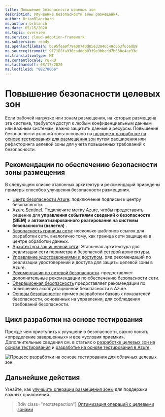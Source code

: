 ```yaml
---
title: Повышение безопасности целевых зон
description: Улучшение безопасности зоны размещения.
author: BrianBlanchard
ms.author: brblanch
ms.date: 05/15/2020
ms.topic: overview
ms.service: cloud-adoption-framework
ms.subservice: ready
ms.openlocfilehash: b595fea9f79a00740d05e33046549c6b3f6c6db9
ms.sourcegitcommit: 917188fa930cadddb03f9e9bbcdd7b630e4ee33e
ms.translationtype: MT
ms.contentlocale: ru-RU
ms.lasthandoff: 08/17/2020
ms.locfileid: "88278066"
---
```

<!-- cSpell:ignore SIEM -->

# <a name="improve-landing-zone-security"></a>Повышение безопасности целевых зон

Если рабочей нагрузке или зонам размещения, на которых размещена эта система, требуется доступ к любым конфиденциальным данным или важным системам, важно защитить данные и ресурсы. Повышение безопасности узловой зоны основано на [подходе к разработке на основе тестирования для размещения зон](./test-driven-development.md) путем расширения или рефакторинга целевой зоны для учета повышенных требований к безопасности.

## <a name="landing-zone-security-best-practices"></a>Рекомендации по обеспечению безопасности зоны размещения

В следующем списке эталонных архитектур и рекомендаций приведены примеры способов улучшения безопасности размещения.

- [Центр безопасности Azure](/azure/security-center/security-center-get-started?bc=%2fazure%2fcloud-adoption-framework%2f_bread%2ftoc.json&toc=%2fazure%2fcloud-adoption-framework%2ftoc.json): подключение подписки к центру безопасности.
- [Azure Sentinel](/azure/sentinel/quickstart-onboard?bc=%2fazure%2fcloud-adoption-framework%2f_bread%2ftoc.json&toc=%2fazure%2fcloud-adoption-framework%2ftoc.json). Подключите метку Azure, чтобы предоставить решение для **управления событиями сведений о безопасности (SIEM)** и **автоматизированного реагирования на системы безопасности (взлетел)** .
- [Безопасность границы сети](../../reference/networking-vdc.md): несколько шаблонов ссылок для разработки сети, аналогично тому, как граница сети защищена в центре обработки данных.
- [Архитектура защищенной сети](/azure/architecture/reference-architectures/dmz/secure-vnet-dmz?bc=%2fazure%2fcloud-adoption-framework%2f_bread%2ftoc.json&toc=%2fazure%2fcloud-adoption-framework%2ftoc.json): Эталонная архитектура для реализации сети периметра и безопасной сетевой архитектуры.
- [Управление удостоверениями и доступом](/azure/security/fundamentals/identity-management-best-practices?bc=%2fazure%2fcloud-adoption-framework%2f_bread%2ftoc.json&toc=%2fazure%2fcloud-adoption-framework%2ftoc.json). ряд рекомендаций по реализации удостоверений и доступа для защиты целевой зоны в Azure.
- [Рекомендации по сетевой безопасности](/azure/security/fundamentals/network-best-practices?bc=%2fazure%2fcloud-adoption-framework%2f_bread%2ftoc.json&toc=%2fazure%2fcloud-adoption-framework%2ftoc.json). предоставляет дополнительные рекомендации по обеспечению безопасности сети.
- [Операционная безопасность](/azure/security/fundamentals/operational-best-practices?bc=%2fazure%2fcloud-adoption-framework%2f_bread%2ftoc.json&toc=%2fazure%2fcloud-adoption-framework%2ftoc.json) предоставляет рекомендации по повышению эксплуатационной безопасности в Azure.
- [Основы безопасности](../../govern/guides/complex/security-baseline-improvement.md#incremental-improvement-of-the-best-practices): пример разработки базовых показателей безопасности, основанных на управлении, для соблюдения требований безопасности.

## <a name="test-driven-development-cycle"></a>Цикл разработки на основе тестирования

Прежде чем приступить к улучшению безопасности, важно понять «определение завершенных» и все «условия приемки». Дополнительные сведения см. в статьях о [разработке целевых зон на основе тестирования](./test-driven-development.md) и [разработке на основе тестирования в Azure](./azure-test-driven-development.md).

![Процесс разработки на основе тестирования для облачных целевых зон](../../_images/ready/test-driven-development-process.png)

## <a name="next-steps"></a>Дальнейшие действия

Узнайте, как [улучшить операции размещения зоны](./landing-zone-operations.md) для поддержки важных приложений.

> [!div class="nextstepaction"]
> [Оптимизация операций с целевыми зонами](./landing-zone-operations.md)